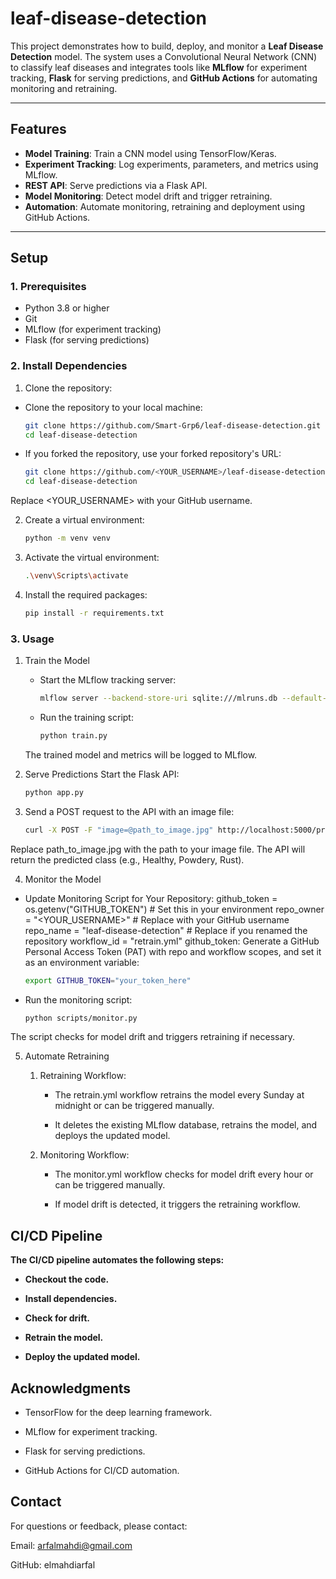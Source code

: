 # leaf-disease-detection

This project demonstrates how to build, deploy, and monitor a **Leaf Disease Detection** model. The system uses a Convolutional Neural Network (CNN) to classify leaf diseases and integrates tools like **MLflow** for experiment tracking, **Flask** for serving predictions, and **GitHub Actions** for automating monitoring and retraining.

---

## **Features**

- **Model Training**: Train a CNN model using TensorFlow/Keras.
- **Experiment Tracking**: Log experiments, parameters, and metrics using MLflow.
- **REST API**: Serve predictions via a Flask API.
- **Model Monitoring**: Detect model drift and trigger retraining.
- **Automation**: Automate monitoring, retraining and deployment using GitHub Actions.

---

## **Setup**

### **1. Prerequisites**
- Python 3.8 or higher
- Git
- MLflow (for experiment tracking)
- Flask (for serving predictions)

### **2. Install Dependencies**
1. Clone the repository:
- Clone the repository to your local machine:
   ```bash
   git clone https://github.com/Smart-Grp6/leaf-disease-detection.git
   cd leaf-disease-detection

- If you forked the repository, use your forked repository's URL:
   ```bash
   git clone https://github.com/<YOUR_USERNAME>/leaf-disease-detection.git
   cd leaf-disease-detection
Replace <YOUR_USERNAME> with your GitHub username.

2. Create a virtual environment:
   ```bash
   python -m venv venv

3. Activate the virtual environment:
   ```bash
   .\venv\Scripts\activate

4. Install the required packages:
   ```bash
   pip install -r requirements.txt

### **3. Usage**
1. Train the Model
   - Start the MLflow tracking server:
      ```bash
      mlflow server --backend-store-uri sqlite:///mlruns.db --default-artifact-root ./mlruns

   - Run the training script:
      ```bash
      python train.py
   The trained model and metrics will be logged to MLflow.

2. Serve Predictions
   Start the Flask API:
      ```bash
      python app.py

3. Send a POST request to the API with an image file:
   ```bash
   curl -X POST -F "image=@path_to_image.jpg" http://localhost:5000/predict
Replace path_to_image.jpg with the path to your image file.
The API will return the predicted class (e.g., Healthy, Powdery, Rust).

4. Monitor the Model
- Update Monitoring Script for Your Repository:
  github_token = os.getenv("GITHUB_TOKEN")  # Set this in your environment
  repo_owner = "<YOUR_USERNAME>"           # Replace with your GitHub username
  repo_name = "leaf-disease-detection"     # Replace if you renamed the repository
  workflow_id = "retrain.yml"
github_token: Generate a GitHub Personal Access Token (PAT) with repo and workflow scopes, and set it as an environment variable:
   ```bash
   export GITHUB_TOKEN="your_token_here"
- Run the monitoring script:
   ```bash
   python scripts/monitor.py
The script checks for model drift and triggers retraining if necessary.

5. Automate Retraining
   1. Retraining Workflow:

      - The retrain.yml workflow retrains the model every Sunday at midnight or can be triggered manually.

      - It deletes the existing MLflow database, retrains the model, and deploys the updated model.


   2. Monitoring Workflow:

      - The monitor.yml workflow checks for model drift every hour or can be triggered manually.

      - If model drift is detected, it triggers the retraining workflow.

## **CI/CD Pipeline**
**The CI/CD pipeline automates the following steps:**

   - **Checkout the code.**

   - **Install dependencies.**

   - **Check for drift.**

   - **Retrain the model.**

   - **Deploy the updated model.**


## **Acknowledgments**
   - TensorFlow for the deep learning framework.

   - MLflow for experiment tracking.

   - Flask for serving predictions.

   - GitHub Actions for CI/CD automation.

## **Contact**
For questions or feedback, please contact:

Email: arfalmahdi@gmail.com

GitHub: elmahdiarfal
